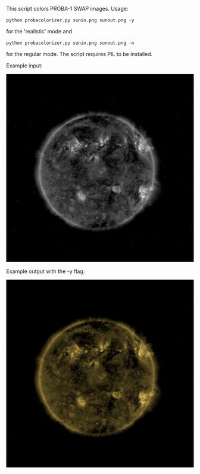 This script colors PROBA-1 SWAP images. Usage:

``` shell
python probacolorizer.py sunin.png sunout.png -y
```
for the 'realistic' mode and 
``` shell
python probacolorizer.py sunin.png sunout.png -n
```
for the regular mode. 
The script requires PIL to be installed. 

Example input:

![thumbnail](https://raw.githubusercontent.com/zeke800/sat-tools/main/PROBA-1%20Colorizer/sun.png?raw=true)

Example output with the -y flag:

![thumbnail](https://raw.githubusercontent.com/zeke800/sat-tools/main/PROBA-1%20Colorizer/sunout.png?raw=true)
